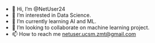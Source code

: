 - 👋 Hi, I’m @NetUser24
- 👀 I’m interested in Data Science.
- 🌱 I’m currently learning AI and ML.
- 💞️ I’m looking to collaborate on machine learning project.
- 📫 How to reach me netuser.ucsm.zmt@gmail.com

<!---
NetUser24/NetUser24 is a ✨ special ✨ repository because its `README.md` (this file) appears on your GitHub profile.
You can click the Preview link to take a look at your changes.
--->
